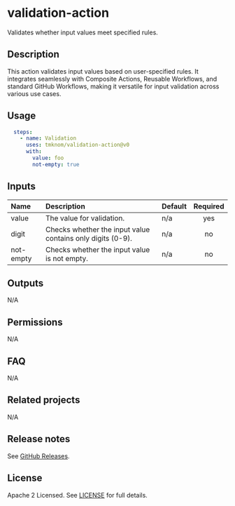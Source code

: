 # validation-action

Validates whether input values meet specified rules.

<!-- actdocs start -->

## Description

This action validates input values based on user-specified rules.
It integrates seamlessly with Composite Actions, Reusable Workflows, and standard GitHub Workflows,
making it versatile for input validation across various use cases.

## Usage

```yaml
  steps:
    - name: Validation
      uses: tmknom/validation-action@v0
      with:
        value: foo
        not-empty: true
```

## Inputs

| Name | Description | Default | Required |
| :--- | :---------- | :------ | :------: |
| value | The value for validation. | n/a | yes |
| digit | Checks whether the input value contains only digits (0-9). | n/a | no |
| not-empty | Checks whether the input value is not empty. | n/a | no |

## Outputs

N/A

<!-- actdocs end -->

## Permissions

N/A

## FAQ

N/A

## Related projects

N/A

## Release notes

See [GitHub Releases][releases].

## License

Apache 2 Licensed. See [LICENSE](LICENSE) for full details.

[releases]: https://github.com/tmknom/validation-action/releases
